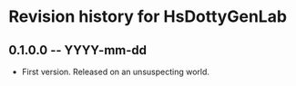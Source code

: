 # Revision history for HsDottyGenLab

## 0.1.0.0 -- YYYY-mm-dd

* First version. Released on an unsuspecting world.

